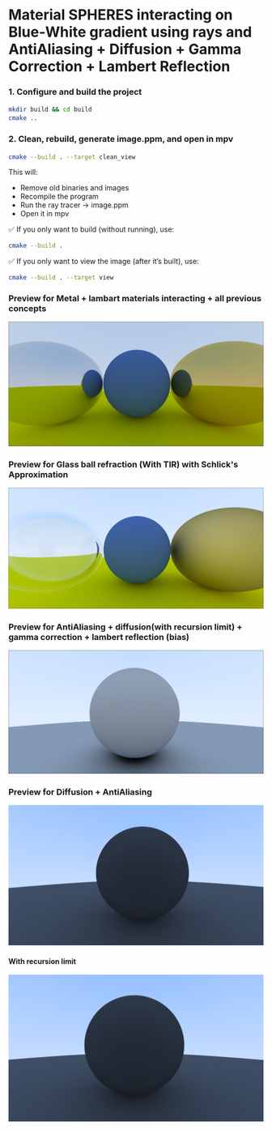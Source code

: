 # Material SPHERES interacting on Blue-White gradient using rays and AntiAliasing + Diffusion + Gamma Correction + Lambert Reflection

### 1. Configure and build the project
```bash
mkdir build && cd build
cmake ..
```

### 2. Clean, rebuild, generate image.ppm, and open in mpv
```bash
cmake --build . --target clean_view
```
This will:
- Remove old binaries and images  
- Recompile the program  
- Run the ray tracer → image.ppm  
- Open it in mpv  

✅ If you only want to build (without running), use:
```bash
cmake --build .
```
✅ If you only want to view the image (after it’s built), use:
```bash
cmake --build . --target view
```
### Preview for Metal + lambart materials interacting + all previous concepts
![Metal + lamber](assets/image-5.png)

### Preview for Glass ball refraction (With TIR) with Schlick's Approximation
![Glass material refraction](assets/SchlicksTIR.png)

### Preview for AntiAliasing + diffusion(with recursion limit) + gamma correction + lambert reflection (bias)
![Current working model](assets/image-4.png)

### Preview for Diffusion + AntiAliasing
![Current Working Version](assets/image-1.png)

#### With recursion limit
![Alt img with Recursion depth set](assets/image-3.png)



